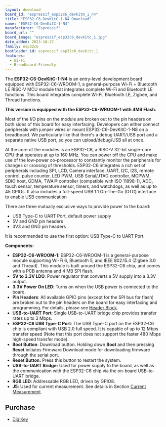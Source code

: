 ```yaml
---
layout: download
board_id: "espressif_esp32c6_devkitm_1_n4"
title: "ESP32-C6-DevKitC-1-N4 Download"
name: "ESP32-C6-DevKitC-1-N4"
manufacturer: "Espressif"
board_url: ""
board_image: "espressif_esp32c6_devkitc_1.jpg"
date_added: 2023-10-27
family: esp32c6
bootloader_id: espressif_esp32c6_devkitc_1
features:
  - Wi-Fi
  - Breadboard-Friendly
---
```


The **ESP32-C6-DevKitC-1-N4** is an entry-level development board equipped with ESP32-C6-WROOM-1, a general-purpose Wi-Fi + Bluetooth LE RISC-V MCU module that integrates complete Wi-Fi and Bluetooth LE functions. This board integrates complete Wi-Fi, Bluetooth LE, Zigbee, and Thread functions.

**This version is equipped with the ESP32-C6-WROOM-1 with 4MB Flash.**

Most of the I/O pins on the module are broken out to the pin headers on both sides of this board for easy interfacing. Developers can either connect peripherals with jumper wires or mount ESP32-C6-DevKitC-1-N8 on a breadboard. We particularly like that there's a debug UART/USB port and a separate native USB port, so you can upload/debug/USB all at once.

At the core of the modules is an ESP32-C6, a RISC-V 32-bit single-core CPU that operates at up to 160 MHz. You can power off the CPU and make use of the low-power co-processor to constantly monitor the peripherals for changes or crossing of thresholds. ESP32-C6 integrates a rich set of peripherals including SPI, LCD, Camera interface, UART, I2C, I2S, remote control, pulse counter, LED PWM, USB Serial/JTAG controller, MCPWM, SDIO host, GDMA, TWAI® controller (compatible with ISO 11898-1), ADC, touch sensor, temperature sensor, timers, and watchdogs, as well as up to 45 GPIOs. It also includes a full-speed USB 1.1 On-The-Go (OTG) interface to enable USB communication

There are three mutually exclusive ways to provide power to the board:

- USB Type-C to UART Port, default power supply
- 5V and GND pin headers
- 3V3 and GND pin headers

It is recommended to use the first option: USB Type-C to UART Port.

**Components:**

- **ESP32-C6-WROOM-1**: ESP32-C6-WROOM-1 is a general-purpose module supporting Wi-Fi 6, Bluetooth 5, and IEEE 802.15.4 (Zigbee 3.0 and Thread). This module is built around the ESP32-C6 chip, and comes with a PCB antenna and 4 MB SPI flash.
- **5V to 3.3V LDO**: Power regulator that converts a 5V supply into a 3.3V output.
- **3.3V Power On LED**: Turns on when the USB power is connected to the board.
- **Pin Headers**: All available GPIO pins (except for the SPI bus for flash) are broken out to the pin headers on the board for easy interfacing and programming. For details, please see [Header Block](https://docs.espressif.com/projects/espressif-esp-dev-kits/en/latest/esp32c6/esp32-c6-devkitc-1/user_guide.html#hardware-reference).
- **USB-to-UART Port**: Single USB-to-UART bridge chip provides transfer rates up to 3 Mbps.
- **ESP32-C6 USB Type-C Port**: The USB Type-C port on the ESP32-C6 chip is compliant with USB 2.0 full speed. It is capable of up to 12 Mbps transfer speed (Note that this port does not support the faster 480 Mbps high-speed transfer mode).
- **Boot Button**: Download button. Holding down **Boot** and then pressing **Reset** initiates Firmware Download mode for downloading firmware through the serial port.
- **Reset Button:** Press this button to restart the system.
- **USB-to-UART Bridge:** Used for power supply to the board, as well as the communication with the ESP32-C6 chip via the on-board USB-to-UART bridge.
- **RGB LED**: Addressable RGB LED, driven by GPIO8.
- **J5**: Used for current measurement. See details in Section [Current Measurement](https://espressif-docs.readthedocs-hosted.com/projects/espressif-esp-dev-kits/en/latest/esp32c6/esp32-c6-devkitc-1/user_guide_v1.1.html#user-guide-c6-devkitc-1-v1-current).

## Purchase

* [DigiKey](https://www.digikey.com/en/products/detail/espressif-systems/ESP32-C6-DEVKITM-1-N4/18667011)
